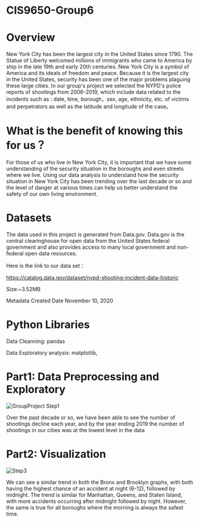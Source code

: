 # CIS9650-Group6


Overview
===
  New York City has been the largest city in the United States since 1790. The Statue of Liberty welcomed millions of immigrants who came to America by ship in the late 19th and early 20th centuries. New York City is a symbol of America and its ideals of freedom and peace. Because it is the largest city in the United States, security has been one of the major problems plaguing these large cities. In our group's project we selected the NYPD's police reports of shootings from 2006-2019, which include data related to the incidents such as : date, time, borough，sex, age, ethnicity, etc. of victims and perpetrators as well as the latitude and longitude of the case。
  
What is the benefit of knowing this for us？
===
  For those of us who live in New York City, it is important that we have some understanding of the security situation in the boroughs and even streets where we live. Using our data analysis to understand how the security situation in New York City has been trending over the last decade or so and the level of danger at various times can help us better understand the safety of our own living environment.


  
  Datasets
  ===
  The data used in this project is generated from Data.gov.  Data.gov is the central clearinghouse for open data from the United States federal government and also provides access to many local government and non-federal open data resources.
  
  Here is the link to our data set：

https://catalog.data.gov/dataset/nypd-shooting-incident-data-historic

Size:~3.52MB

Metadata Created Date 	November 10, 2020

Python Libraries
=====
Data Cleanning: pandas

Data Exploratory analysis: matplotlib,

Part1: Data Preprocessing and Exploratory
====
![GroupProject Step1](https://user-images.githubusercontent.com/83876072/117866253-eb5ac400-b264-11eb-9e0c-aedb9da47fcd.png)

Over the past decade or so, we have been able to see the number of shootings decline each year, and by the year ending 2019 the number of shootings in our cities was at the lowest level in the data

Part2: Visualization
===
![Step3](https://user-images.githubusercontent.com/83876072/118066082-0cf2a300-b36c-11eb-81a8-f9f9d95ef1cd.png)

We can see a similar trend in both the Bronx and Brooklyn graphs, with both having the highest chance of an accident at night (6-12), followed by midnight. The trend is similar for Manhattan, Queens, and Staten Island, with more accidents occurring after midnight followed by night. However, the same is true for all boroughs where the morning is always the safest time.


